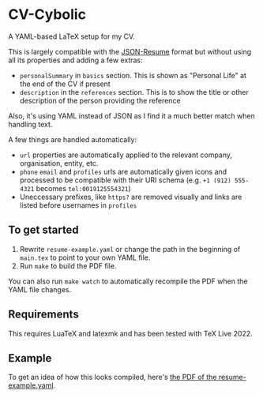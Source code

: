 # CV-Cybolic

A YAML-based LaTeX setup for my CV.

This is largely compatible with the [JSON-Resume](https://github.com/jsonresume/resume-schema) format but without using all its properties and adding a few extras:

  - `personalSummary` in `basics` section. This is shown as "Personal Life" at the end of the CV if present
  - `description` in the `references` section. This is to show the title or other description of the person providing the reference

Also, it's using YAML instead of JSON as I find it a much better match when handling text.

A few things are handled automatically:

  - `url` properties are automatically applied to the relevant company, organisation, entity, etc.
  - `phone` `email` and `profiles` urls are automatically given icons and processed to be compatible with their URI schema (e.g. `+1 (912) 555-4321` becomes `tel:0019125554321`)
  - Uneccessary prefixes, like `https?` are removed visually and links are listed before usernames in `profiles`

## To get started

  1. Rewrite `resume-example.yaml` or change the path in the beginning of `main.tex` to point to your own YAML file.
  1. Run `make` to build the PDF file.

You can also run `make watch` to automatically recompile the PDF when the YAML file changes.

## Requirements

This requires LuaTeX and latexmk and has been tested with TeX Live 2022.

## Example

To get an idea of how this looks compiled, here's [the PDF of the resume-example.yaml](./main.pdf).
